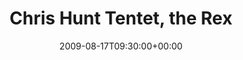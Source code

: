 ---
templateKey: event
guid: 0894f6f7-6eab-11ea-99c5-002590d1d1b0
date: 2009-08-17T09:30:00+00:00
eventTime: '9:30'
title: Chris Hunt Tentet, the Rex
artist: Chris Hunt Tentet
city: Toronto
venue: the Rex
group: Tim Shia
---